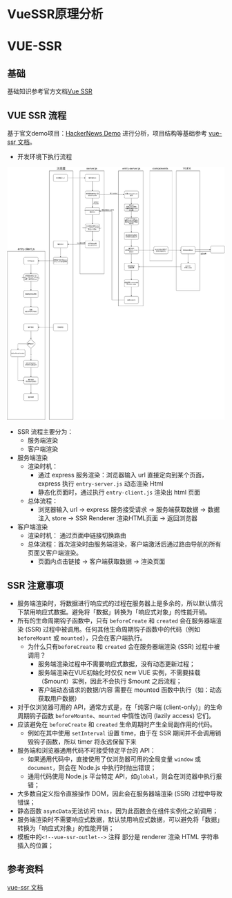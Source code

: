 # VueSSR原理分析

# VUE-SSR

## 基础

基础知识参考官方文档[Vue SSR](https://cn.vuejs.org/guide/scaling-up/ssr.html)

## VUE SSR 流程

 基于官文demo项目：[HackerNews Demo](https://github.com/vuejs/vue-hackernews-2.0/) 进行分析，项目结构等基础参考 [vue-ssr 文档](https://ssr.vuejs.org/zh/#%E4%BB%80%E4%B9%88%E6%98%AF%E6%9C%8D%E5%8A%A1%E5%99%A8%E7%AB%AF%E6%B8%B2%E6%9F%93-ssr-%EF%BC%9F)。 

* 开发环境下执行流程

![](../flow-graph/ssr过程.png)

* SSR 流程主要分为：
  * 服务端渲染
  * 客户端渲染
* 服务端渲染
  * 渲染时机： 
    * 通过 express 服务渲染：浏览器输入 url 直接定向到某个页面，express 执行 `entry-server.js` 动态渲染 Html
    * 静态化页面时，通过执行 `entry-client.js` 渲染出 html 页面
  * 总体流程：
    * 浏览器输入 url ->  express 服务接受请求 -> 服务端获取数据 -> 数据注入 store -> SSR Renderer 渲染HTML页面 -> 返回浏览器
* 客户端渲染
  * 渲染时机： 通过页面中链接切换路由
  * 总体流程：首次渲染时由服务端渲染，客户端激活后通过路由导航的所有页面又客户端渲染。
    * 页面内点击链接 -> 客户端获取数据 -> 渲染页面

## SSR 注意事项

* 服务端渲染时，将数据进行响应式的过程在服务器上是多余的，所以默认情况下禁用响应式数据。避免将「数据」转换为「响应式对象」的性能开销。
* 所有的生命周期钩子函数中，只有 `beforeCreate` 和 `created` 会在服务器端渲染 (SSR) 过程中被调用。任何其他生命周期钩子函数中的代码（例如 `beforeMount` 或 `mounted`），只会在客户端执行。
  * 为什么只有`beforeCreate` 和 `created` 会在服务器端渲染 (SSR) 过程中被调用？
    *  服务端渲染过程中不需要响应式数据，没有动态更新过程；
    *  服务端渲染在VUE初始化时仅仅 new VUE 实例，不需要挂载（$mount）实例，因此不会执行 $mount 之后流程；
    *  客户端动态请求的数据/内容 需要在 mounted 函数中执行（如：动态获取用户数据） 
* 对于仅浏览器可用的 API，通常方式是，在「纯客户端 (client-only)」的生命周期钩子函数 `beforeMounte`、`mounted` 中惰性访问 (lazily access) 它们。
* 应该避免在 `beforeCreate` 和 `created` 生命周期时产生全局副作用的代码。
  * 例如在其中使用 `setInterval` 设置 time，由于在 SSR 期间并不会调用销毁钩子函数，所以 timer 将永远保留下来
* 服务端和浏览器通用代码不可接受特定平台的 API：
  * 如果通用代码中，直接使用了仅浏览器可用的全局变量 `window` 或 `document`，则会在 Node.js 中执行时抛出错误；
  * 通用代码使用 Node.js 平台特定 API，如`global`，则会在浏览器中执行报错；
* 大多数自定义指令直接操作 DOM，因此会在服务器端渲染 (SSR) 过程中导致错误；
* 静态函数 `asyncData`无法访问 `this`，因为此函数会在组件实例化之前调用；
* 服务端渲染时不需要响应式数据，默认禁用响应式数据，可以避免将「数据」转换为「响应式对象」的性能开销；
* 模板中的`<!--vue-ssr-outlet-->` 注释 部分是 renderer 渲染 HTML 字符串插入的位置；

## 参考资料

[vue-ssr 文档](https://ssr.vuejs.org/zh/#%E4%BB%80%E4%B9%88%E6%98%AF%E6%9C%8D%E5%8A%A1%E5%99%A8%E7%AB%AF%E6%B8%B2%E6%9F%93-ssr-%EF%BC%9F)